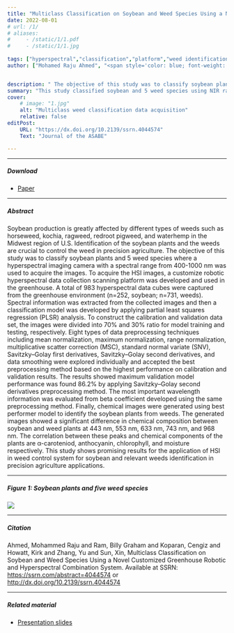 ```yaml
---
title: "Multiclass Classification on Soybean and Weed Species Using a Novel Customized Greenhouse Robotic and Hyperspectral Combination System" 
date: 2022-08-01
# url: /1/
# aliases: 
#     - /static/1/1.pdf
#     - /static/1/1.jpg
   
tags: ["hyperspectral","classification","platform","weed identification"]
author: ["Mohamed Raju Ahmed", "<span style='color: blue; font-weight: bold;'>Billy G. Ram</span>", "Cengiz Koparan", "Kirk Howatt", "Yu Zhang", "Xin Sun"]


description: " The objective of this study was to classify soybean plants and 5 weed species where a hyperspectral imaging camera with a spectral range from 400-1000 nm was used to acquire the images. " 
summary: "This study classified soybean and 5 weed species using NIR range of 400-1000 nm and PLS-DA model. A platform for green house data collection was fabricated and data pre-processing was applied." 
cover:
    # image: "1.jpg"
    alt: "Multiclass weed classification data acquisition"
    relative: false
editPost:
    URL: "https://dx.doi.org/10.2139/ssrn.4044574"
    Text: "Journal of the ASABE"

---
```


---

##### Download

+ [Paper](p1.pdf)



---

##### Abstract

Soybean production is greatly affected by different types of weeds such as horseweed, kochia, ragweed, redroot pigweed, and waterhemp in the Midwest region of U.S. Identification of the soybean plants and the weeds are crucial to control the weed in precision agriculture. The objective of this study was to classify soybean plants and 5 weed species where a hyperspectral imaging camera with a spectral range from 400-1000 nm was used to acquire the images. To acquire the HSI images, a customize robotic hyperspectral data collection scanning platform was developed and used in the greenhouse. A total of 983 hyperspectral data cubes were captured from the greenhouse environment (n=252, soybean; n=731, weeds). Spectral information was extracted from the collected images and then a classification model was developed by applying partial least squares regression (PLSR) analysis. To construct the calibration and validation data set, the images were divided into 70% and 30% ratio for model training and testing, respectively. Eight types of data preprocessing techniques including mean normalization, maximum normalization, range normalization, multiplicative scatter correction (MSC), standard normal variate (SNV), Savitzky–Golay first derivatives, Savitzky–Golay second derivatives, and data smoothing were explored individually and accepted the best preprocessing method based on the highest performance on calibration and validation results. The results showed maximum validation model performance was found 86.2% by applying Savitzky–Golay second derivatives preprocessing method. The most important wavelength information was evaluated from beta coefficient developed using the same preprocessing method. Finally, chemical images were generated using best performer model to identify the soybean plants from weeds. The generated images showed a significant difference in chemical composition between soybean and weed plants at 443 nm, 553 nm, 633 nm, 743 nm, and 968 nm. The correlation between these peaks and chemical components of the plants are α-caroteniod, anthocyanin, chlorophyll, and moisture respectively. This study shows promising results for the application of HSI in weed control system for soybean and relevant weeds identification in precision agriculture applications.

---

##### Figure 1: Soybean plants and five weed species

![](p1.png)

---

##### Citation

Ahmed, Mohammed Raju and Ram, Billy Graham and Koparan, Cengiz and Howatt, Kirk and Zhang, Yu and Sun, Xin, Multiclass Classification on Soybean and Weed Species Using a Novel Customized Greenhouse Robotic and Hyperspectral Combination System. Available at SSRN: https://ssrn.com/abstract=4044574 or http://dx.doi.org/10.2139/ssrn.4044574

---

##### Related material

+ [Presentation slides](pp1.pdf)


